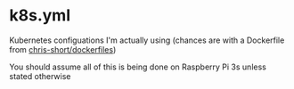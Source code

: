 # k8s.yml

Kubernetes configuations I'm actually using (chances are with a Dockerfile from [chris-short/dockerfiles](https://github.com/chris-short/dockerfiles))

You should assume all of this is being done on Raspberry Pi 3s unless stated otherwise

